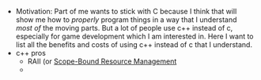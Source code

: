 - Motivation: Part of me wants to stick with C because I think that will show me how to _properly_ program things in a way that I understand _most of_ the moving parts. But a lot of people use c++ instead of c, especially for game development which I am interested in. Here I want to list all the benefits and costs of using c++ instead of c that I understand.
- c++ pros
	- RAII (or [Scope-Bound Resource Management](https://stackoverflow.com/a/18054738/7933478)
	-